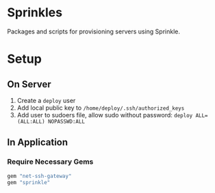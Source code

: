 # Sprinkles
Packages and scripts for provisioning servers using Sprinkle.

# Setup
## On Server
1. Create a `deploy` user
2. Add local public key to `/home/deploy/.ssh/authorized_keys`
3. Add user to sudoers file, allow sudo without password: `deploy ALL=(ALL:ALL) NOPASSWD:ALL`

## In Application
### Require Necessary Gems
```ruby
gem "net-ssh-gateway"
gem "sprinkle"
```
